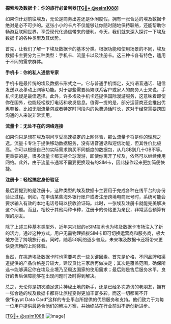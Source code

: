 **探索埃及数据卡：你的旅行必备利器[[TG💪+ @esim1088](https://t.me/s/esim1088)]**

如果你计划前往埃及，无论是商务出差还是休闲度假，拥有一张合适的埃及数据卡绝对是必不可少的。这张小小的卡片不仅能够让你随时随地保持联络，还能帮助你畅游互联网世界，享受现代化通信带来的便利。今天，我们就来深入探讨一下埃及数据卡的各种类型及其优势。

首先，让我们了解一下埃及数据卡的基本分类。根据功能和使用场景的不同，埃及数据卡主要分为三种类型：手机卡、流量卡以及注册卡。这三种卡各有特色，适用于不同的需求群体。

**手机卡：你的私人通信专家**

手机卡是最传统的埃及数据卡形式之一。它与普通手机绑定，支持语音通话、短信发送以及移动上网等功能。对于那些需要频繁联系客户或家人的商务人士来说，手机卡无疑是最佳选择。此外，许多埃及手机卡还提供国际漫游服务，这意味着即使你在国外，也能轻松拨打电话和收发信息。值得一提的是，部分运营商还会推出优惠套餐，比如无限流量包或者特定时间段内的免费通话时长，这对于经常需要跨国沟通的人来说非常实用。

**流量卡：无处不在的网络连接**

如果你只是想在埃及期间享受高速稳定的上网体验，那么流量卡将是你的理想之选。流量卡专注于提供移动数据服务，没有语音通话和短信功能，但其性价比极高。你可以根据自己的实际需求购买不同额度的数据包，从几GB到几十GB不等。更重要的是，很多流量卡都支持全球漫游，即使你离开了埃及，依然可以继续使用网络。此外，由于流量卡通常不需要更换现有的SIM卡，因此操作起来更加简便快捷。

**注册卡：轻松搞定身份验证**

最后要提到的是注册卡，这种类型的埃及数据卡主要用于完成各种在线平台的身份验证过程。例如，在申请某些海外银行账户或者注册跨境电商账号时，系统可能会要求输入有效的本地电话号码以接收验证码。此时，一张埃及注册卡就能完美解决这个问题。而且，相较于其他两种卡种，注册卡的价格更为亲民，非常适合预算有限的朋友。

除了上述三种基本类型外，近年来兴起的eSIM技术也为埃及数据卡市场注入了新的活力。通过这种方式，用户无需物理插拔SIM卡即可切换运营商和服务商，极大地方便了跨境旅行者。同时，随着5G网络逐步普及，未来埃及数据卡还将带来更快更流畅的上网体验。

当然，在挑选埃及数据卡时也需要考虑一些关键因素。首先是价格，不同品牌和渠道提供的产品价格差异较大，建议货比三家后再做决定；其次是覆盖范围，确保所选卡能够满足你在埃及全境乃至周边国家的使用需求；最后则是售后服务水平，良好的售后保障能够在出现问题时及时得到解决。

总之，无论你是初次踏足这片神秘土地的新手，还是已经多次造访的老朋友，拥有一张合适的埃及数据卡都将让旅程变得更加丰富多彩。而这一切都离不开像“Egypt Data Card”这样的专业平台所提供的优质服务和支持。他们致力于为每一位用户提供最适合他们的解决方案，并始终站在行业前沿不断创新进步。

[[TG💪+ @esim1088](https://t.me/s/esim1088) ![Image](https://i.postimg.cc/4NQfJmqS/Snipaste-2025-05-13-00-14-12.png)]